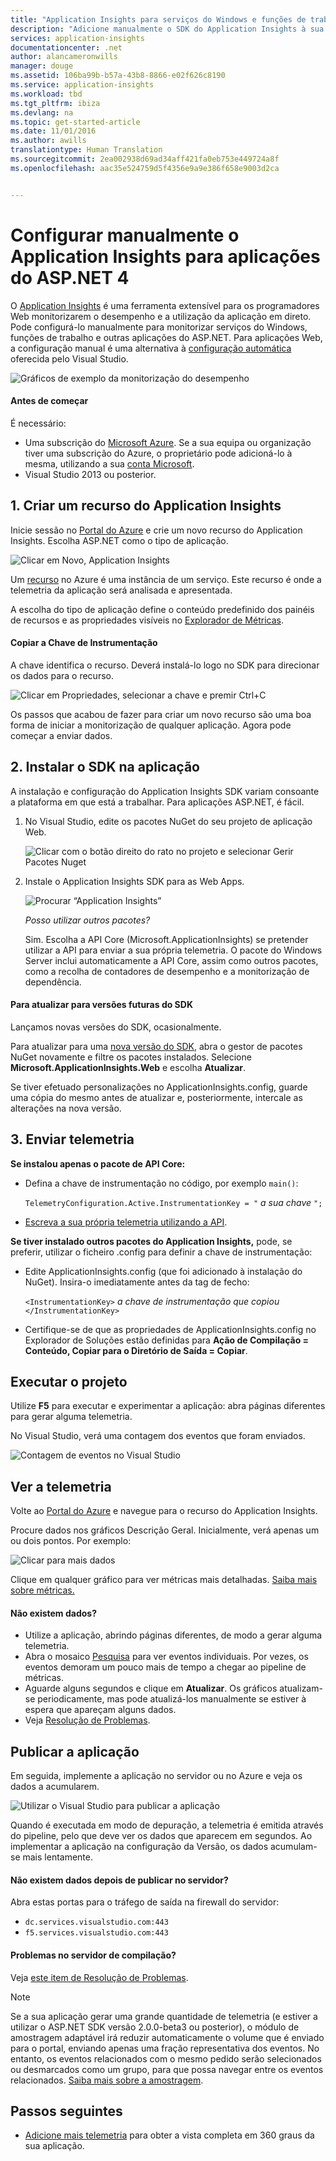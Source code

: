 ```yaml
---
title: "Application Insights para serviços do Windows e funções de trabalho | Microsoft Docs"
description: "Adicione manualmente o SDK do Application Insights à sua aplicação do ASP.NET para analisar a utilização, a disponibilidade e o desempenho."
services: application-insights
documentationcenter: .net
author: alancameronwills
manager: douge
ms.assetid: 106ba99b-b57a-43b8-8866-e02f626c8190
ms.service: application-insights
ms.workload: tbd
ms.tgt_pltfrm: ibiza
ms.devlang: na
ms.topic: get-started-article
ms.date: 11/01/2016
ms.author: awills
translationtype: Human Translation
ms.sourcegitcommit: 2ea002938d69ad34aff421fa0eb753e449724a8f
ms.openlocfilehash: aac35e524759d5f4356e9a9e386f658e9003d2ca


---
```

# <a name="manually-configure-application-insights-for-aspnet-4-applications"></a>Configurar manualmente o Application Insights para aplicações do ASP.NET 4
O [Application Insights](app-insights-overview.md) é uma ferramenta extensível para os programadores Web monitorizarem o desempenho e a utilização da aplicação em direto. Pode configurá-lo manualmente para monitorizar serviços do Windows, funções de trabalho e outras aplicações do ASP.NET. Para aplicações Web, a configuração manual é uma alternativa à [configuração automática](app-insights-asp-net.md) oferecida pelo Visual Studio.

![Gráficos de exemplo da monitorização do desempenho](./media/app-insights-windows-services/10-perf.png)

#### <a name="before-you-start"></a>Antes de começar
É necessário:

* Uma subscrição do [Microsoft Azure](http://azure.com). Se a sua equipa ou organização tiver uma subscrição do Azure, o proprietário pode adicioná-lo à mesma, utilizando a sua [conta Microsoft](http://live.com).
* Visual Studio 2013 ou posterior.

## <a name="a-nameadda1-create-an-application-insights-resource"></a><a name="add"></a>1. Criar um recurso do Application Insights
Inicie sessão no [Portal do Azure](https://portal.azure.com/) e crie um novo recurso do Application Insights. Escolha ASP.NET como o tipo de aplicação.

![Clicar em Novo, Application Insights](./media/app-insights-windows-services/01-new-asp.png)

Um [recurso](app-insights-resources-roles-access-control.md) no Azure é uma instância de um serviço. Este recurso é onde a telemetria da aplicação será analisada e apresentada.

A escolha do tipo de aplicação define o conteúdo predefinido dos painéis de recursos e as propriedades visíveis no [Explorador de Métricas](app-insights-metrics-explorer.md).

#### <a name="copy-the-instrumentation-key"></a>Copiar a Chave de Instrumentação
A chave identifica o recurso. Deverá instalá-lo logo no SDK para direcionar os dados para o recurso.

![Clicar em Propriedades, selecionar a chave e premir Ctrl+C](./media/app-insights-windows-services/02-props-asp.png)

Os passos que acabou de fazer para criar um novo recurso são uma boa forma de iniciar a monitorização de qualquer aplicação. Agora pode começar a enviar dados.

## <a name="a-namesdka2-install-the-sdk-in-your-application"></a><a name="sdk"></a>2. Instalar o SDK na aplicação
A instalação e configuração do Application Insights SDK variam consoante a plataforma em que está a trabalhar. Para aplicações ASP.NET, é fácil.

1. No Visual Studio, edite os pacotes NuGet do seu projeto de aplicação Web.
   
    ![Clicar com o botão direito do rato no projeto e selecionar Gerir Pacotes Nuget](./media/app-insights-windows-services/03-nuget.png)
2. Instale o Application Insights SDK para as Web Apps.
   
    ![Procurar “Application Insights”](./media/app-insights-windows-services/04-ai-nuget.png)
   
    *Posso utilizar outros pacotes?*
   
    Sim. Escolha a API Core (Microsoft.ApplicationInsights) se pretender utilizar a API para enviar a sua própria telemetria. O pacote do Windows Server inclui automaticamente a API Core, assim como outros pacotes, como a recolha de contadores de desempenho e a monitorização de dependência. 

#### <a name="to-upgrade-to-future-sdk-versions"></a>Para atualizar para versões futuras do SDK
Lançamos novas versões do SDK, ocasionalmente.

Para atualizar para uma [nova versão do SDK](https://github.com/Microsoft/ApplicationInsights-dotnet-server/releases/), abra o gestor de pacotes NuGet novamente e filtre os pacotes instalados. Selecione **Microsoft.ApplicationInsights.Web** e escolha **Atualizar**.

Se tiver efetuado personalizações no ApplicationInsights.config, guarde uma cópia do mesmo antes de atualizar e, posteriormente, intercale as alterações na nova versão.

## <a name="3-send-telemetry"></a>3. Enviar telemetria
**Se instalou apenas o pacote de API Core:**

* Defina a chave de instrumentação no código, por exemplo `main()`: 
  
    `TelemetryConfiguration.Active.InstrumentationKey = "` *a sua chave* `";` 
* [Escreva a sua própria telemetria utilizando a API](app-insights-api-custom-events-metrics.md#ikey).

**Se tiver instalado outros pacotes do Application Insights,** pode, se preferir, utilizar o ficheiro .config para definir a chave de instrumentação:

* Edite ApplicationInsights.config (que foi adicionado à instalação do NuGet). Insira-o imediatamente antes da tag de fecho:
  
    `<InstrumentationKey>` *a chave de instrumentação que copiou* `</InstrumentationKey>`
* Certifique-se de que as propriedades de ApplicationInsights.config no Explorador de Soluções estão definidas para **Ação de Compilação = Conteúdo, Copiar para o Diretório de Saída = Copiar**.

## <a name="a-nameruna-run-your-project"></a><a name="run"></a> Executar o projeto
Utilize **F5** para executar e experimentar a aplicação: abra páginas diferentes para gerar alguma telemetria.

No Visual Studio, verá uma contagem dos eventos que foram enviados.

![Contagem de eventos no Visual Studio](./media/app-insights-windows-services/appinsights-09eventcount.png)

## <a name="a-namemonitora-view-your-telemetry"></a><a name="monitor"></a> Ver a telemetria
Volte ao [Portal do Azure](https://portal.azure.com/) e navegue para o recurso do Application Insights.

Procure dados nos gráficos Descrição Geral. Inicialmente, verá apenas um ou dois pontos. Por exemplo:

![Clicar para mais dados](./media/app-insights-windows-services/12-first-perf.png)

Clique em qualquer gráfico para ver métricas mais detalhadas. [Saiba mais sobre métricas.](app-insights-web-monitor-performance.md)

#### <a name="no-data"></a>Não existem dados?
* Utilize a aplicação, abrindo páginas diferentes, de modo a gerar alguma telemetria.
* Abra o mosaico [Pesquisa](app-insights-diagnostic-search.md) para ver eventos individuais. Por vezes, os eventos demoram um pouco mais de tempo a chegar ao pipeline de métricas.
* Aguarde alguns segundos e clique em **Atualizar**. Os gráficos atualizam-se periodicamente, mas pode atualizá-los manualmente se estiver à espera que apareçam alguns dados.
* Veja [Resolução de Problemas](app-insights-troubleshoot-faq.md).

## <a name="publish-your-app"></a>Publicar a aplicação
Em seguida, implemente a aplicação no servidor ou no Azure e veja os dados a acumularem.

![Utilizar o Visual Studio para publicar a aplicação](./media/app-insights-windows-services/15-publish.png)

Quando é executada em modo de depuração, a telemetria é emitida através do pipeline, pelo que deve ver os dados que aparecem em segundos. Ao implementar a aplicação na configuração da Versão, os dados acumulam-se mais lentamente.

#### <a name="no-data-after-you-publish-to-your-server"></a>Não existem dados depois de publicar no servidor?
Abra estas portas para o tráfego de saída na firewall do servidor:

* `dc.services.visualstudio.com:443`
* `f5.services.visualstudio.com:443`

#### <a name="trouble-on-your-build-server"></a>Problemas no servidor de compilação?
Veja [este item de Resolução de Problemas](app-insights-asp-net-troubleshoot-no-data.md#NuGetBuild).

> [!NOTE]
> Se a sua aplicação gerar uma grande quantidade de telemetria (e estiver a utilizar o ASP.NET SDK versão 2.0.0-beta3 ou posterior), o módulo de amostragem adaptável irá reduzir automaticamente o volume que é enviado para o portal, enviando apenas uma fração representativa dos eventos. No entanto, os eventos relacionados com o mesmo pedido serão selecionados ou desmarcados como um grupo, para que possa navegar entre os eventos relacionados. 
> [Saiba mais sobre a amostragem](app-insights-sampling.md).
> 
> 

## <a name="next-steps"></a>Passos seguintes
* [Adicione mais telemetria](app-insights-asp-net-more.md) para obter a vista completa em 360 graus da sua aplicação.




<!--HONumber=Nov16_HO2-->


